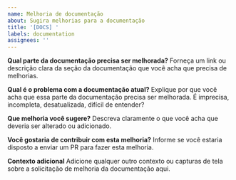 ```yaml
---
name: Melhoria de documentação
about: Sugira melhorias para a documentação
title: '[DOCS] '
labels: documentation
assignees: ''
---
```


**Qual parte da documentação precisa ser melhorada?**
Forneça um link ou descrição clara da seção da documentação que você acha que precisa de melhorias.

**Qual é o problema com a documentação atual?**
Explique por que você acha que essa parte da documentação precisa ser melhorada. É imprecisa, incompleta, desatualizada, difícil de entender?

**Que melhoria você sugere?**
Descreva claramente o que você acha que deveria ser alterado ou adicionado.

**Você gostaria de contribuir com esta melhoria?**
Informe se você estaria disposto a enviar um PR para fazer esta melhoria.

**Contexto adicional**
Adicione qualquer outro contexto ou capturas de tela sobre a solicitação de melhoria da documentação aqui.
